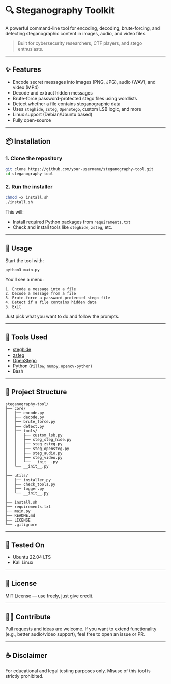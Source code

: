 # 🔍 Steganography Toolkit

A powerful command-line tool for encoding, decoding, brute-forcing, and detecting steganographic content in images, audio, and video files.

> Built for cybersecurity researchers, CTF players, and stego enthusiasts.

---

## ✨ Features

* Encode secret messages into images (PNG, JPG), audio (WAV), and video (MP4)
* Decode and extract hidden messages
* Brute-force password-protected stego files using wordlists
* Detect whether a file contains steganographic data
* Uses `steghide`, `zsteg`, `OpenStego`, custom LSB logic, and more
* Linux support (Debian/Ubuntu based)
* Fully open-source

---

## 📦 Installation

### 1. Clone the repository

```bash
git clone https://github.com/your-username/steganography-tool.git
cd steganography-tool
```

### 2. Run the installer

```bash
chmod +x install.sh
./install.sh
```

This will:

* Install required Python packages from `requirements.txt`
* Check and install tools like `steghide`, `zsteg`, etc.

---

## 🚀 Usage

Start the tool with:

```bash
python3 main.py
```

You'll see a menu:

```
1. Encode a message into a file
2. Decode a message from a file
3. Brute-force a password-protected stego file
4. Detect if a file contains hidden data
5. Exit
```

Just pick what you want to do and follow the prompts.

---

## 🔧 Tools Used

* [steghide](https://github.com/StefanoDeVuono/steghide)
* [zsteg](https://github.com/zed-0xff/zsteg)
* [OpenStego](https://www.openstego.com/)
* Python (`Pillow`, `numpy`, `opencv-python`)
* Bash

---

## 📁 Project Structure

```
steganography-tool/
├── core/
│   ├── encode.py
│   ├── decode.py
│   ├── brute_force.py
│   ├── detect.py
│   ├── tools/
│   │   ├── custom_lsb.py
│   │   ├── steg_steg_hide.py
│   │   ├── steg_zsteg.py
│   │   ├── steg_opensteg.py
│   │   ├── steg_audio.py
│   │   ├── steg_video.py
│   │   └── __init__.py
│   └── __init__.py
│
├── utils/
│   ├── installer.py
│   ├── check_tools.py
│   ├── logger.py
│   └── __init__.py
│
├── install.sh
├── requirements.txt
├── main.py
├── README.md
├── LICENSE
└── .gitignore
```

---

## 🔪 Tested On

* Ubuntu 22.04 LTS
* Kali Linux

---

## 📄 License

MIT License — use freely, just give credit.

---

## 👨‍💻 Contribute

Pull requests and ideas are welcome. If you want to extend functionality (e.g., better audio/video support), feel free to open an issue or PR.

---

## ☕ Disclaimer

For educational and legal testing purposes only. Misuse of this tool is strictly prohibited.
